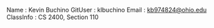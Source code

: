 Name  :  Kevin Buchino
GitUser  :  klbuchino
Email  :  kb974824@ohio.edu
ClassInfo  :  CS 2400, Section 110
